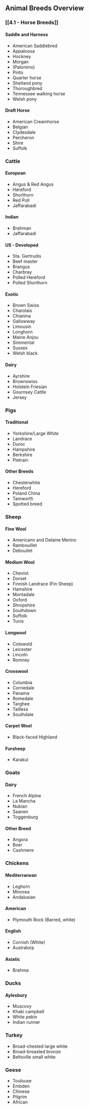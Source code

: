 ## Animal Breeds Overview
### [[4.1 - Horse Breeds]]
#### Saddle and Harness
- American Saddlebred
- Appaloosa
- Hockney
- Morgan
- (Palomino)
- Pinto
- Quarter horse
- Shetland pony
- Thoroughbred
- Tennessee walking horse
- Welsh pony

#### Draft Horse
* American Creamhorse
* Belgian
* Clydesdale
* Percheron 
* Shire
* Suffolk

### Cattle
#### European
- Angus & Red Angus
- Hereford
- Shorthorn
- Red Poll
- Jaffarabadi

#### Indian
- Brahman
- Jaffarabadi

#### US - Developed
- Sta. Gertrudis
- Beef master
- Brangus
- Charbray
- Polled Hereford
- Polled Shorthorn

#### Exotic
- Brown Swiss
- Charolais
- Chianina
- Gallowway
- Limousin
- Longhorn
- Maine Anjou
- Simmental
- Sussex
- Welsh black

#### Dairy
- Ayrshire
- Brownswiss
- Holstein Friesian
- Gournsey Cattle
- Jersey



### Pigs
#### Traditional
* Yorkshire/Large White
* Landrace
* Duroc
* Hampshire
* Berkshire
* Pietrain

#### Other Breeds
- Chesterwhite
- Hereford
- Poland China
- Tamworth
- Spotted breed



### Sheep
#### Fine Wool
- Americann and Delaine Merino
- Rambouillet
- Debouilet

####  Medium Wool
- Cheviot 
- Dorset
- Finnish Landrace  (Fin Sheep)
- Hamshire
- Montadale
- Oxford
- Shropshire
- Southdown
- Suffolk
- Tunis

#### Longwool
- Cotswold
- Leicester
- Lincoln
- Romney

#### Crosswool
- Columbia
- Corriedale
- Panama
- Romedale
- Targhee
- Tailless
- Southdale

#### Carpet Wool
- Black-faced Highland

#### Fursheep
- Karakul




### Goats
#### Dairy
- French Alpine
- La Mancha
- Nubian
- Saanen
- Toggenburg

#### Other Breed
- Angora
- Boer
- Cashmere

### Chickens
#### Mediterranean
- Leghorn
- Minorea
- Andalusian

#### American
- Plymouth Rock (Barred, white)

#### English
- Cornish (White)
- Australorp

#### Asiatic
- Brahma


### Ducks
#### Aylesbury
- Muscovy
- Khaki campbell
- White pekin
- Indian runner

### Turkey
- Broad-chested large white
- Broad-breasted bronze
- Beltsville small white

### Geese
- Toulouse
- Embden
- Chinese
- Pilgrim
- African

